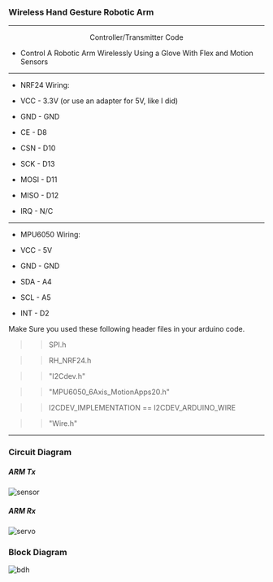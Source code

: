 <h3> Wireless Hand Gesture Robotic Arm </h3>

---

<p align="center"> Controller/Transmitter Code </p>




* Control A Robotic Arm Wirelessly Using a Glove With Flex and Motion Sensors

---

* NRF24 Wiring:

* VCC - 3.3V (or use an adapter for 5V, like I did)

* GND - GND

* CE - D8

* CSN - D10

* SCK - D13

* MOSI - D11

* MISO - D12

* IRQ - N/C

---

* MPU6050 Wiring:

* VCC - 5V

* GND - GND

* SDA - A4

* SCL - A5

* INT - D2

Make Sure you used these following header files in your arduino code.

>>SPI.h

>>RH_NRF24.h

>>"I2Cdev.h"

>>"MPU6050_6Axis_MotionApps20.h"

>>I2CDEV_IMPLEMENTATION == I2CDEV_ARDUINO_WIRE

>>"Wire.h"

---

<h3> Circuit Diagram </h3>

<h5> ARM Tx </h5>

![sensor](https://user-images.githubusercontent.com/43617730/103088166-f42d5f00-460f-11eb-8627-39b03dfb8256.jpg)

<h5> ARM Rx </h5>

![servo](https://user-images.githubusercontent.com/43617730/103088216-2212a380-4610-11eb-8c9d-3dc17bea8958.jpg)

<h3> Block Diagram </h3>

![bdh](https://user-images.githubusercontent.com/43617730/103088430-ceed2080-4610-11eb-91cc-633919adacb0.jpg)
